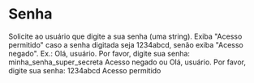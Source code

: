 # Senha
Solicite ao usuário que digite a sua senha (uma string). Exiba "Acesso permitido" caso a senha digitada seja 1234abcd, senão exiba "Acesso negado".  Ex.:  Olá, usuário. Por favor, digite sua senha: minha_senha_super_secreta Acesso negado ou  Olá, usuário. Por favor, digite sua senha: 1234abcd Acesso permitido
